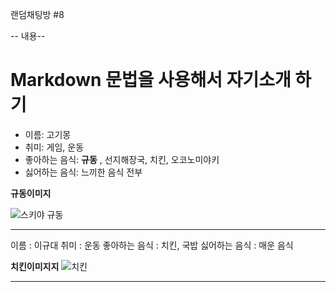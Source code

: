 랜덤채팅방 #8

-- 내용--

Markdown 문법을 사용해서 자기소개 하기
============================

- 이름: 고기몽
- 취미: 게임, 운동
- 좋아하는 음식: **규동** , 선지해장국, 치킨, 오코노미야키
- 싫어하는 음식: 느끼한 음식 전부


**규동이미지**

![스키야 규동](https://www.e-hapi.com/img/goods/L/0710154s.jpg)

-----------------------------------------------------------------------------------------------------------------------


이름 : 이규대
취미 : 운동
좋아하는 음식 : 치킨, 국밥
싫어하는 음식 : 매운 음식

**치킨이미지지**
![치킨](http://www.bhc.co.kr/upload/bhc/menu/macho_20150728_v(1).jpg)

-----------------------------------------------------------------------------------------------------------------------